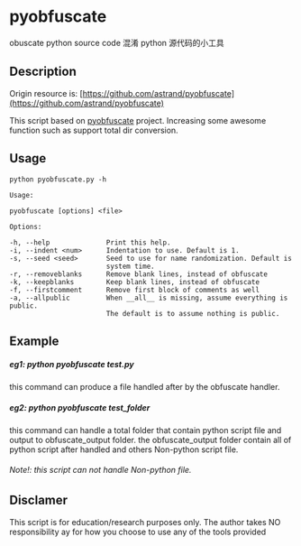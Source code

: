 # pyobfuscate
obuscate python source code 混淆 python 源代码的小工具

## Description
Origin resource is: [https://github.com/astrand/pyobfuscate](https://github.com/astrand/pyobfuscate)

This script based on [pyobfuscate](https://github.com/astrand/pyobfuscate) project. Increasing some awesome function such as support total dir conversion.

## Usage
```
python pyobfuscate.py -h

Usage:

pyobfuscate [options] <file>

Options:

-h, --help              Print this help.
-i, --indent <num>      Indentation to use. Default is 1.
-s, --seed <seed>       Seed to use for name randomization. Default is
                        system time.
-r, --removeblanks      Remove blank lines, instead of obfuscate
-k, --keepblanks        Keep blank lines, instead of obfuscate
-f, --firstcomment      Remove first block of comments as well
-a, --allpublic	        When __all__ is missing, assume everything is public.
                        The default is to assume nothing is public.
```

## Example
##### eg1: python pyobfuscate test.py
this command can produce a file handled after by the obfuscate handler.

##### eg2: python pyobfuscate test_folder
this command can handle a total folder that contain python script file and output to obfuscate_output folder.
the obfuscate_output folder contain all of python script after handled and others Non-python script file.

###### Note!: this script can not handle Non-python file.

## Disclamer
This script is for education/research purposes only. The author takes NO responsibility ay for how you choose to use any of the tools provided
